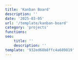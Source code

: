 ```yaml
---
title: 'Kanban Board'
description: ''
date: '2025-03-05'
url: '/template/kanban-board'
category: 'projects'
functions:
seo:
    title: ''
    description: ''
template: '932ed68b8ffc4a689819'
---
```


